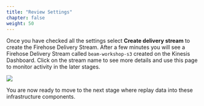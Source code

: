 ```yaml
---
title: "Review Settings"
chapter: false
weight: 50
---
```


Once you have checked all the settings select **Create delivery stream** to create the Firehose Delivery Stream. After a few minutes you will see a Firehose Delivery Stream called `beam-workshop-s3` created on the Kinesis Dashboard. Click on the stream name to see more details and use this page to monitor activity in the later stages.

![](/images/beam-on-kda/kfh-check.png)

You are now ready to move to the next stage where replay data into these infrastructure components.
